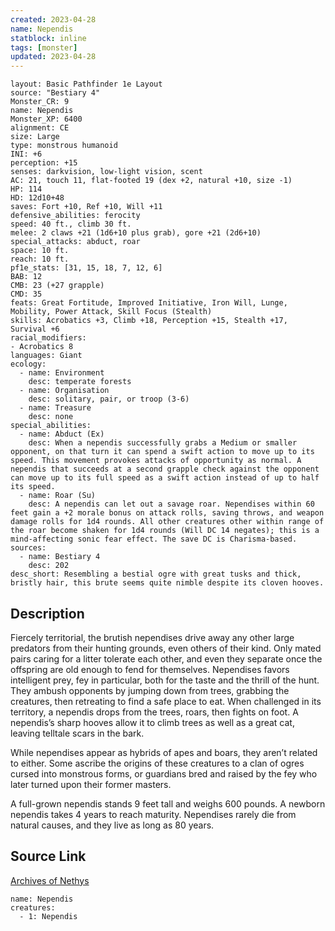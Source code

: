 ```yaml
---
created: 2023-04-28
name: Nependis
statblock: inline
tags: [monster]
updated: 2023-04-28
---
```

```statblock
layout: Basic Pathfinder 1e Layout
source: "Bestiary 4"
Monster_CR: 9
name: Nependis
Monster_XP: 6400
alignment: CE
size: Large
type: monstrous humanoid
INI: +6
perception: +15
senses: darkvision, low-light vision, scent
AC: 21, touch 11, flat-footed 19 (dex +2, natural +10, size -1)
HP: 114
HD: 12d10+48
saves: Fort +10, Ref +10, Will +11
defensive_abilities: ferocity
speed: 40 ft., climb 30 ft.
melee: 2 claws +21 (1d6+10 plus grab), gore +21 (2d6+10)
special_attacks: abduct, roar
space: 10 ft.
reach: 10 ft.
pf1e_stats: [31, 15, 18, 7, 12, 6]
BAB: 12
CMB: 23 (+27 grapple)
CMD: 35
feats: Great Fortitude, Improved Initiative, Iron Will, Lunge, Mobility, Power Attack, Skill Focus (Stealth)
skills: Acrobatics +3, Climb +18, Perception +15, Stealth +17, Survival +6
racial_modifiers:
- Acrobatics 8
languages: Giant
ecology:
  - name: Environment
    desc: temperate forests
  - name: Organisation
    desc: solitary, pair, or troop (3-6)
  - name: Treasure
    desc: none
special_abilities:
  - name: Abduct (Ex)
    desc: When a nependis successfully grabs a Medium or smaller opponent, on that turn it can spend a swift action to move up to its speed. This movement provokes attacks of opportunity as normal. A nependis that succeeds at a second grapple check against the opponent can move up to its full speed as a swift action instead of up to half its speed.
  - name: Roar (Su)
    desc: A nependis can let out a savage roar. Nependises within 60 feet gain a +2 morale bonus on attack rolls, saving throws, and weapon damage rolls for 1d4 rounds. All other creatures other within range of the roar become shaken for 1d4 rounds (Will DC 14 negates); this is a mind-affecting sonic fear effect. The save DC is Charisma-based.
sources:
  - name: Bestiary 4
    desc: 202
desc_short: Resembling a bestial ogre with great tusks and thick, bristly hair, this brute seems quite nimble despite its cloven hooves.
```
## Description
Fiercely territorial, the brutish nependises drive away any other large predators from their hunting grounds, even others of their kind. Only mated pairs caring for a litter tolerate each other, and even they separate once the offspring are old enough to fend for themselves. Nependises favors intelligent prey, fey in particular, both for the taste and the thrill of the hunt. They ambush opponents by jumping down from trees, grabbing the creatures, then retreating to find a safe place to eat. When challenged in its territory, a nependis drops from the trees, roars, then fights on foot. A nependis’s sharp hooves allow it to climb trees as well as a great cat, leaving telltale scars in the bark.

While nependises appear as hybrids of apes and boars, they aren’t related to either. Some ascribe the origins of these creatures to a clan of ogres cursed into monstrous forms, or guardians bred and raised by the fey who later turned upon their former masters.

A full-grown nependis stands 9 feet tall and weighs 600 pounds. A newborn nependis takes 4 years to reach maturity. Nependises rarely die from natural causes, and they live as long as 80 years.
## Source Link
[Archives of Nethys](https://aonprd.com/MonsterDisplay.aspx?ItemName=Nependis)
```encounter-table
name: Nependis
creatures:
  - 1: Nependis
```
